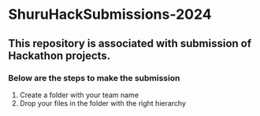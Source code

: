 # ShuruHackSubmissions-2024
## This repository is associated with submission of Hackathon projects.
### Below are the steps to make the submission
1. Create a folder with your team name
2. Drop your files in the folder with the right hierarchy
